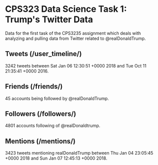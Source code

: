 # CPS323 Data Science Task 1: Trump's Twitter Data
Data for the first task of the CPS3235 assignment which deals with analyzing and pulling data from Twitter related to @realDonaldTrump.

## Tweets (/user_timeline/)
3242 tweets between Sat Jan 06 12:30:51 +0000 2018 and Tue Oct 11 21:35:41 +0000 2016.

## Friends (/friends/)
45 accounts being followed by @realDonaldTrump.

## Followers (/followers/)
4801 accounts following of @realDonaldtrump.

## Mentions (/mentions/)
3423 tweets mentioning realDonaldTrump between Thu Jan 04 23:05:45 +0000 2018 and Sun Jan 07 12:45:13 +0000 2018.
